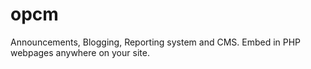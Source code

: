 # opcm
Announcements, Blogging, Reporting system and CMS. Embed in PHP webpages anywhere on your site.
